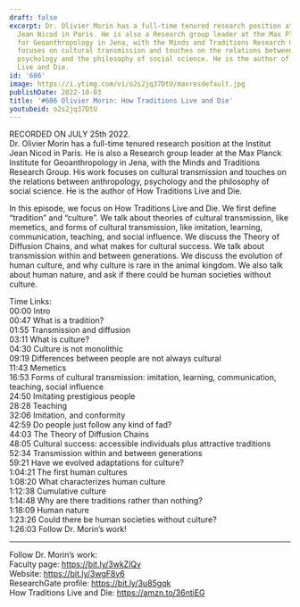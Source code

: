 ```yaml
---
draft: false
excerpt: Dr. Olivier Morin has a full-time tenured research position at the Institut
  Jean Nicod in Paris. He is also a Research group leader at the Max Planck Institute
  for Geoanthropology in Jena, with the Minds and Traditions Research Group. His work
  focuses on cultural transmission and touches on the relations between anthropology,
  psychology and the philosophy of social science. He is the author of How Traditions
  Live and Die.
id: '686'
image: https://i.ytimg.com/vi/o2s2jq37DtU/maxresdefault.jpg
publishDate: 2022-10-03
title: '#686 Olivier Morin: How Traditions Live and Die'
youtubeid: o2s2jq37DtU
---
```

RECORDED ON JULY 25th 2022.  
Dr. Olivier Morin has a full-time tenured research position at the Institut Jean Nicod in Paris. He is also a Research group leader at the Max Planck Institute for Geoanthropology in Jena, with the Minds and Traditions Research Group. His work focuses on cultural transmission and touches on the relations between anthropology, psychology and the philosophy of social science. He is the author of How Traditions Live and Die.

In this episode, we focus on How Traditions Live and Die. We first define “tradition” and “culture”. We talk about theories of cultural transmission, like memetics, and forms of cultural transmission, like imitation, learning, communication, teaching, and social influence. We discuss the Theory of Diffusion Chains, and what makes for cultural success. We talk about transmission within and between generations. We discuss the evolution of human culture, and why culture is rare in the animal kingdom. We also talk about human nature, and ask if there could be human societies without culture.

Time Links:  
00:00 Intro  
00:47  What is a tradition?  
01:55  Transmission and diffusion  
03:11  What is culture?  
04:30  Culture is not monolithic  
09:19  Differences between people are not always cultural  
11:43  Memetics  
16:53  Forms of cultural transmission: imitation, learning, communication, teaching, social influence  
24:50  Imitating prestigious people  
28:28  Teaching  
32:06  Imitation, and conformity  
42:59  Do people just follow any kind of fad?  
44:03  The Theory of Diffusion Chains  
48:05  Cultural success: accessible individuals plus attractive traditions  
52:34  Transmission within and between generations  
59:21  Have we evolved adaptations for culture?  
1:04:21  The first human cultures  
1:08:20  What characterizes human culture  
1:12:38  Cumulative culture  
1:14:48  Why are there traditions rather than nothing?  
1:18:09  Human nature  
1:23:26  Could there be human societies without culture?  
1:26:03  Follow Dr. Morin’s work!

---

Follow Dr. Morin’s work:  
Faculty page: https://bit.ly/3wkZlQv  
Website: https://bit.ly/3wgF8v6  
ResearchGate profile: https://bit.ly/3u85gqk  
How Traditions Live and Die: https://amzn.to/36ntiEG
